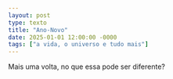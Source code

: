 ```yaml
---
layout: post
type: texto
title: "Ano-Novo"
date: 2025-01-01 12:00:00 -0000
tags: ["a vida, o universo e tudo mais"]
---
```


Mais uma volta, no que essa pode ser diferente?
